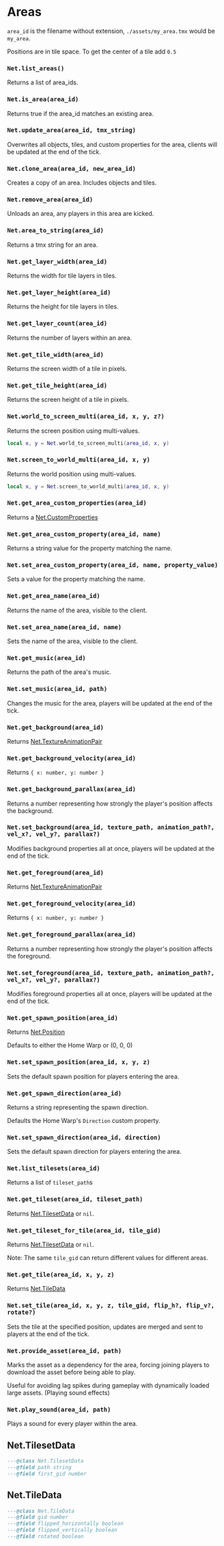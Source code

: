 # Areas

`area_id` is the filename without extension, `./assets/my_area.tmx` would be `my_area`.

Positions are in tile space. To get the center of a tile add `0.5`

### `Net.list_areas()`

Returns a list of area_ids.

### `Net.is_area(area_id)`

Returns true if the area_id matches an existing area.

### `Net.update_area(area_id, tmx_string)`

Overwrites all objects, tiles, and custom properties for the area, clients will be updated at the end of the tick.

### `Net.clone_area(area_id, new_area_id)`

Creates a copy of an area. Includes objects and tiles.

### `Net.remove_area(area_id)`

Unloads an area, any players in this area are kicked.

### `Net.area_to_string(area_id)`

Returns a tmx string for an area.

### `Net.get_layer_width(area_id)`

Returns the width for tile layers in tiles.

### `Net.get_layer_height(area_id)`

Returns the height for tile layers in tiles.

### `Net.get_layer_count(area_id)`

Returns the number of layers within an area.

### `Net.get_tile_width(area_id)`

Returns the screen width of a tile in pixels.

### `Net.get_tile_height(area_id)`

Returns the screen height of a tile in pixels.

### `Net.world_to_screen_multi(area_id, x, y, z?)`

Returns the screen position using multi-values.

```lua
local x, y = Net.world_to_screen_multi(area_id, x, y)
```

### `Net.screen_to_world_multi(area_id, x, y)`

Returns the world position using multi-values.

```lua
local x, y = Net.screen_to_world_multi(area_id, x, y)
```

### `Net.get_area_custom_properties(area_id)`

Returns a [Net.CustomProperties](/server/lua-api/objects#netcustomproperties)

### `Net.get_area_custom_property(area_id, name)`

Returns a string value for the property matching the name.

### `Net.set_area_custom_property(area_id, name, property_value)`

Sets a value for the property matching the name.

### `Net.get_area_name(area_id)`

Returns the name of the area, visible to the client.

### `Net.set_area_name(area_id, name)`

Sets the name of the area, visible to the client.

### `Net.get_music(area_id)`

Returns the path of the area's music.

### `Net.set_music(area_id, path)`

Changes the music for the area, players will be updated at the end of the tick.

### `Net.get_background(area_id)`

Returns [Net.TextureAnimationPair](/server/lua-api/widgets#nettextureanimationpair)

### `Net.get_background_velocity(area_id)`

Returns `{ x: number, y: number }`

### `Net.get_background_parallax(area_id)`

Returns a number representing how strongly the player's position affects the background.

### `Net.set_background(area_id, texture_path, animation_path?, vel_x?, vel_y?, parallax?)`

Modifies background properties all at once, players will be updated at the end of the tick.

### `Net.get_foreground(area_id)`

Returns [Net.TextureAnimationPair](/server/lua-api/widgets#nettextureanimationpair)

### `Net.get_foreground_velocity(area_id)`

Returns `{ x: number, y: number }`

### `Net.get_foreground_parallax(area_id)`

Returns a number representing how strongly the player's position affects the foreground.

### `Net.set_foreground(area_id, texture_path, animation_path?, vel_x?, vel_y?, parallax?)`

Modifies foreground properties all at once, players will be updated at the end of the tick.

### `Net.get_spawn_position(area_id)`

Returns [Net.Position](/server/lua-api/misc#netposition)

Defaults to either the Home Warp or (0, 0, 0)

### `Net.set_spawn_position(area_id, x, y, z)`

Sets the default spawn position for players entering the area.

### `Net.get_spawn_direction(area_id)`

Returns a string representing the spawn direction.

Defaults the Home Warp's `Direction` custom property.

### `Net.set_spawn_direction(area_id, direction)`

Sets the default spawn direction for players entering the area.

### `Net.list_tilesets(area_id)`

Returns a list of `tileset_path`s

### `Net.get_tileset(area_id, tileset_path)`

Returns [Net.TilesetData](#nettilesetdata) or `nil`.

### `Net.get_tileset_for_tile(area_id, tile_gid)`

Returns [Net.TilesetData](#nettilesetdata) or `nil`.

Note: The same `tile_gid` can return different values for different areas.

### `Net.get_tile(area_id, x, y, z)`

Returns [Net.TileData](#nettiledata)

### `Net.set_tile(area_id, x, y, z, tile_gid, flip_h?, flip_v?, rotate?)`

Sets the tile at the specified position, updates are merged and sent to players at the end of the tick.

### `Net.provide_asset(area_id, path)`

Marks the asset as a dependency for the area, forcing joining players to download the asset before being able to play.

Useful for avoiding lag spikes during gameplay with dynamically loaded large assets. (Playing sound effects)

### `Net.play_sound(area_id, path)`

Plays a sound for every player within the area.

## Net.TilesetData

```lua
---@class Net.TilesetData
---@field path string
---@field first_gid number
```

## Net.TileData

```lua
---@class Net.TileData
---@field gid number
---@field flipped_horizontally boolean
---@field flipped_vertically boolean
---@field rotated boolean
```
